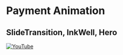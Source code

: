 # Payment Animation
## SlideTransition, InkWell, Hero


[![YouTube](https://img.youtube.com/vi/A67B9z7P2wo/0.jpg)](https://youtu.be/A67B9z7P2wo "Payment Animation | SlideTransition, InkWell, Hero")
